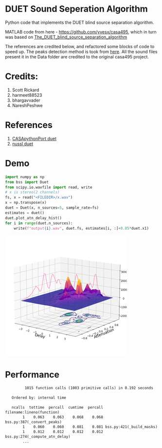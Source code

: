 # DUET Sound Seperation Algorithm

Python code that implements the DUET blind source separation algorithm.

MATLAB code from here - https://github.com/yvesx/casa495, which in turn was based on [The_DUET_blind_source_separation_algorithm](https://www.researchgate.net/publication/227143748_The_DUET_blind_source_separation_algorithm)

The references are credited below, and refactored some blocks of code to speed up. The peaks detection method is took from [here](https://github.com/nussl/nussl/blob/471e7965c5788bff9fe2e1f7884537cae2d18e6f/nussl/core//utils.py#L49).
All the sound files present it in the Data folder are credited to the original casa495 project.

# Credits:

1. Scott Rickard
2. harmeet88523
3. bhargavvader
4. NareshPeshwe

# References

1. [CASApythonPort duet](https://github.com/bhargavvader/CASApythonPort)
2. [nussl duet](https://github.com/nussl/nussl/blob/master/nussl/separation/spatial//duet.py#L9)

# Demo

```python
import numpy as np
from bss import Duet
from scipy.io.wavfile import read, write
# x is stereo(2 channels)
fs, x = read("<FILEDIR>/x.wav")
x = np.transpose(x)
duet = Duet(x, n_sources=5, sample_rate=fs)
estimates = duet()
duet.plot_atn_delay_hist()
for i in range(duet.n_sources):
    write(f"output{i}.wav", duet.fs, estimates[i, :]+0.05*duet.x1)
```

<img src="./Data/Figure_1.png" width="400">

# Performance

```
         1015 function calls (1003 primitive calls) in 0.192 seconds

   Ordered by: internal time

   ncalls  tottime  percall  cumtime  percall filename:lineno(function)
        1    0.063    0.063    0.068    0.068 bss.py:387(_convert_peaks)
        1    0.060    0.060    0.081    0.081 bss.py:421(_build_masks)
        1    0.012    0.012    0.012    0.012 bss.py:274(_compute_atn_delay)
        ...
```
